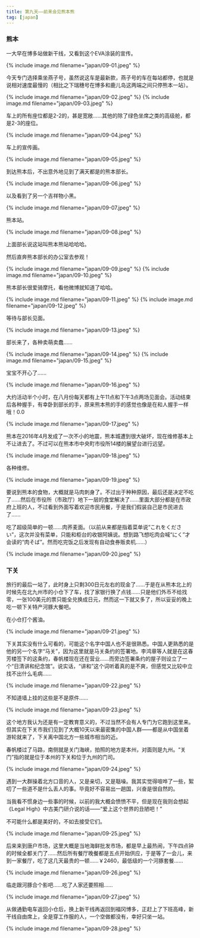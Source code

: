 ```yaml
---
title: 第九天——前来会见熊本熊
tag: [japan]
---
```


### 熊本

一大早在博多站做新干线，又看到这个EVA涂装的宣传。

{% include image.md filename="japan/09-01.jpeg" %}

今天专门选择乘坐燕子号，虽然说这车是最新款，燕子号的车在每站都停，也就是说相对速度最慢的（相比之下瑞穗号在博多和鹿儿岛这两端之间只停熊本一站）。

{% include image.md filename="japan/09-02.jpeg" %}
{% include image.md filename="japan/09-03.jpeg" %}

车上的所有座位都是2-2的，甚是宽敞……其他的除了绿色坐席之类的高级舱，都是2-3的座位。

{% include image.md filename="japan/09-04.jpeg" %}

车上的宣传画。

{% include image.md filename="japan/09-05.jpeg" %}

到达熊本后，不出意外地见到了满天都是的熊本部长。

{% include image.md filename="japan/09-06.jpeg" %}

以及看到了另一个吉祥物小黑。

{% include image.md filename="japan/09-07.jpeg" %}

熊本站。

{% include image.md filename="japan/09-08.jpeg" %}

上面部长说这站叫熊本熊站哈哈哈。

然后直奔熊本部长的办公室去参观！

{% include image.md filename="japan/09-09.jpeg" %}
{% include image.md filename="japan/09-10.jpeg" %}

熊本部长很爱骑摩托，看他微博就知道了哈哈。

{% include image.md filename="japan/09-11.jpeg" %}
{% include image.md filename="japan/09-12.jpeg" %}

等待与部长见面。

{% include image.md filename="japan/09-13.jpeg" %}

部长来了，各种卖萌卖蠢……

{% include image.md filename="japan/09-14.jpeg" %}
{% include image.md filename="japan/09-15.jpeg" %}

宝宝不开心了……

{% include image.md filename="japan/09-16.jpeg" %}

大约活动半个小时，在八月份每天都有上午11点和下午3点两场见面会。活动结束后各种握手，有幸卧到部长的手，原来熊本熊的手的感觉也像是在和人握手一样哦！0.0

{% include image.md filename="japan/09-17.jpeg" %}

熊本在2016年4月发成了一次不小的地震，熊本城遭到很大破坏，现在维修基本上不让进去了。不过可以在熊本市中央町市役所14楼的展望台进行远望。

{% include image.md filename="japan/09-18.jpeg" %}

各种维修。

{% include image.md filename="japan/09-19.jpeg" %}

要说到熊本的食物，大概就是马肉刺身了。不过出于种种原因，最后还是决定不吃了……然后在市役所（市政厅）地下一层的食堂解决了……里面大部分都是在市政府上班的人，不过看到外面写着欢迎市民用餐，于是我们假装自己是市民进去了……

吃了超级简单的一顿……肉荞麦面。（以前从来都是指着菜单说“これをください”，这次并没有菜单，只能和柜台的收银阿姨说。想到路飞想吃肉会喊“にく”才会读的“肉そば”。然而吃完饭之后发现有自动食券贩卖机……）

{% include image.md filename="japan/09-20.jpeg" %}

### 下关

旅行的最后一站了，此时身上只剩300日元左右的现金了……于是在从熊本北上的时候先在北九州市的小仓下了车，找了家银行换了点钱……只是他们外币不给找零，一张100美元的票只能全兑换成日元，然而这一下就又多了，所以妥妥的晚上吃一顿下关特产河豚大餐吧。

在小仓打个酱油。

{% include image.md filename="japan/09-21.jpeg" %}

下关其实没有什么可看的，可能这个名字中国人也不是很熟悉。中国人更熟悉的是他的另一个名字“马关”，因为这里就是马关条约的签署地。李鸿章等人就是在这春芳楼签下的这条约，春帆楼现在还在营业……而旁边签署条约的屋子则设立了一个“日清讲和纪念馆”。说实话，“讲和”这个词听着真的是不爽，但感觉又比较中立找不出什么毛病……

{% include image.md filename="japan/09-22.jpeg" %}

不知道墙上挂的这些是不是原件……

{% include image.md filename="japan/09-23.jpeg" %}

这个地方我认为还是有一定教育意义的，不过当然不会有人专门为它跑到这里来。但其实在下关市我们见到了大概10天以来最密集的中国人群——都是从中国坐着游轮就来了，下关离中国北方一些城市相当的近。

春帆楼过了马路，南侧就是关门海峡，拍照的地方是本州，对面则是九州。“关门”指的就是位于本州的下关和位于九州的门司。

{% include image.md filename="japan/09-24.jpeg" %}

遇到一大群操着北方口音的人，又是亲切，又是聒噪。我其实觉得喧哗了一些，絮叨了一些道不是什么丢人的事。毕竟好不容易出一趟国，兴奋是很自然的。

当我看不惯身边一些事的时候，以前的我大概会愤愤不平，但是现在我则会想起《Legal High》中古美门研介说的话——“爱上这个世界的丑陋吧！”

不可能什么都是美好的，不如去接受它们。

{% include image.md filename="japan/09-25.jpeg" %}

后来来到唐户市场，这里大概是当地海鲜批发市场，都是早上最热闹，下午四点钟的时候全都关门了……然后所有餐厅晚餐都是五点开始供应，于是等了一会儿，来到一家餐厅，吃了这几天最贵的一顿……￥2460，最低级的一个河豚套餐……

{% include image.md filename="japan/09-26.jpeg" %}

临走跟河豚合个影吧……吃了人家还要照相……

{% include image.md filename="japan/09-27.jpeg" %}

从做通勤电车返回小仓后，换上新干线再返回到福冈博多，正赶上了下班高峰，新干线自由席上，全是穿工作服的人，一个空做都没有，幸好只坐一站。

{% include image.md filename="japan/09-28.jpeg" %}
